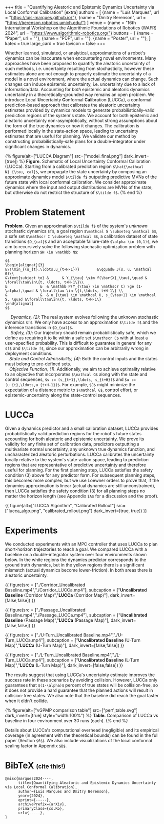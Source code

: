 +++
title = "Quantifying Aleatoric and Epistemic Dynamics Uncertainty via Local Conformal Calibration"
[extra]
authors = [
    {name = "Luís Marques", url = "https://luis-marques.github.io/"},
    {name = "Dmitry Berenson", url = "https://berenson.robotics.umich.edu/"}
]
venue = {name = "16th International Workshop on the Algorithmic Foundations of Robotics (WAFR) 2024", url = "https://www.algorithmic-robotics.org/"}
buttons = [
    {name = "Paper", url = ""},
    {name = "PDF", url = ""},
    {name = "Poster", url = ""},
]
katex = true
large_card = true
favicon = false
+++

Whether learned, simulated, or analytical, approximations of a robot's dynamics can be inaccurate when encountering novel environments. Many approaches have been proposed to quantify the aleatoric uncertainty of such methods, i.e. uncertainty resulting from stochasticity, however these estimates alone are not enough to properly estimate the uncertainty of a model in a novel environment, where the actual dynamics can change. Such changes can induce epistemic uncertainty, i.e. uncertainty due to a lack of information/data. Accounting for *both* epistemic and aleatoric dynamics uncertainty in a theoretically-grounded way remains an open problem. We introduce **L**ocal **U**ncertainty **C**onformal **Ca**libration (LUCCa), a conformal prediction-based approach that calibrates the aleatoric uncertainty estimates provided by dynamics models to generate probabilistically-valid prediction regions of the system's state. We account for both epistemic and aleatoric uncertainty non-asymptotically, without strong assumptions about the form of the true dynamics or how it changes. The calibration is performed locally in the state-action space, leading to uncertainty estimates that are useful for planning. We validate our method by constructing probabilistically-safe plans for a double-integrator under significant changes in dynamics.

{% figure(alt=["LUCCA Diagram"] src=["model_final.png"] dark_invert=[true]) %}
**Figure.** Schematic of Local Uncertainty Conformal Calibration (LUCCa). Starting from a calibrated prediction region `$\hat{\mathcal N}_{\tau, cal}$`, we propagate the state uncertainty by composing an approximate dynamics model `$\tilde f$` outputting predictive MVNs of the future state with local conformal calibration. We consider approximate dynamics where the input and output distributions are MVNs of the state, but otherwise do not restrict the structure of `$\tilde f$`.
{% end %}


# Problem Statement

**Problem.** Given an approximation `$\tilde f$` of the system's *unknown* stochastic dynamics `$f$`, a goal region `$\mathcal G \subseteq \mathcal S$`, a safe set `$\mathscr C \subseteq \mathcal S$`, a calibration dataset of state transitions `$D_{cal}$` and an acceptable failure-rate `$\alpha \in (0,1)$`, we aim to recursively solve the following stochastic optimization problem with planning horizon `$H \in \mathbb N$`:
```
$$
\begin{alignat}{3}
&\!\min_{(u_{t},\ldots,u_{t+H-1})}        &\qquad& J(s, u, \mathcal G)\\
&\text{subject to} &      & Y_{\tau} \sim f(\bar{X}_\tau),\quad & \forall\tau\in\{t, \ldots, t+H-1\}\\
&               &  & \mathbb P(Y_{\tau} \in \mathscr C) \ge (1-\alpha),\quad & \forall\tau \in \{t,\ldots, t+H-1\} \\
&               &  & u_{\tau} \in \mathcal U, s_{\tau+1} \in \mathcal S, \quad &\forall\tau\in\{t, \ldots, t+H-1\}
\end{alignat}
$$
```
&emsp; *Dynamics, (2)*: The real system evolves following the unknown stochastic dynamics `$f$`. We only have access to an approximation `$\tilde f$` and the inference transitions in `$D_{cal}$`.<br>
&emsp; *Safety, (3)*: Our trajectory should remain probabilistically safe, which we define as requiring it to lie within a safe set `$\mathscr C$` with at least a user-specified probability. This is difficult to guarantee in general for any `$f$` and `$\tilde f$`, since our approximation can be arbitrarily wrong in deployment conditions. <br>
&emsp;*State and Control Admissibility, (4)*: Both the control inputs and the states must belong to pre-defined sets. <br>
&emsp;*Objective Function, (1)*: Additionally, we aim to achieve optimality relative to an objective that incorporates `$\mathcal G$` along with the state and control sequences, `$s := (s_{t+1},\ldots, s_{t+H})$` and `$u := (u_{t},\ldots,u_{t+H-1})$`. For example, `$J$` might minimize the expectation of a distance metric to `$\mathcal G$`, control effort, or epistemic-uncertainty along the state-control sequences.

# LUCCa

Given a dynamics predictor and a small calibration dataset, LUCCa provides probabilistically valid prediction regions for the robot's future states accounting for both aleatoric and epistemic uncertainty. We prove its validity for any finite set of calibration data, predictors outputting a multivariate normal uncertainty, any unknown true dynamics function, and uncharacterized aleatoric perturbations. LUCCa calibrates the uncertainty locally relative to the system's state-action space, leading to prediction regions that are representative of predictive uncertainty and therefore useful for planning. For the first planning step, LUCCa satisfies the safety condition (3) above for any predictor form. For subsequent planning steps, this becomes more complex, but we use Loewner orders to prove that, if the dynamics approximation is linear (actual dynamics are still unconstrained), then LUCCa satisfies the safety condition (3) for all planning steps no matter the horizon length (see Appendix `$A$` for a discussion and the proof).

{{ figure(alt=["LUCCA Algorithm", "Calibrated Rollout"] src=["lucca_algo.png", "calibrated_rollout.png"] dark_invert=[true, true]) }}

# Experiments

We conducted experiments with an MPC controller that uses LUCCa to plan short-horizon trajectories to reach a goal. We compared LUCCa with a baseline on a double-integrator system over four environments shown below. In the white regions the dynamics predictor corresponds to the ground truth dynamics, but in the yellow regions there is a significant mismatch (actual dynamics become lower-friction). In both areas there is aleatoric uncertainty.

{{ figure(src = ["./Corridor_Uncalibrated Baseline.mp4","./Corridor_LUCCa.mp4"], subcaption = ["**Uncalibrated Baseline** (Corridor Map)","**LUCCa** (Corridor Map)"], dark_invert=[false,false]) }}


{{ figure(src = ["./Passage_Uncalibrated Baseline.mp4","./Passage_LUCCa.mp4"], subcaption = ["**Uncalibrated Baseline** (Passage Map)","**LUCCa** (Passage Map)"], dark_invert=[false,false]) }}

{{ figure(src = ["./U-Turn_Uncalibrated Baseline.mp4","./U-Turn_LUCCa.mp4"], subcaption = ["**Uncalibrated Baseline** (U-Turn Map)","**LUCCa** (U-Turn Map)"], dark_invert=[false,false]) }}

{{ figure(src = ["./L-Turn_Uncalibrated Baseline.mp4","./L-Turn_LUCCa.mp4"], subcaption = ["**Uncalibrated Baseline** (L-Turn Map)","**LUCCa** (L-Turn Map)"], dark_invert=[false,false]) }}

The results suggest that using LUCCa's uncertainty estimate improves the success rate in these scenarios by avoiding collision. However, LUCCa only guarantees that `$(1-\alpha)$` percent of true states will be collision-free, so it does not provide a hard guarantee that the planned actions will result in collision-free states. We also note that the baseline did reach the goal faster when it didn't collide.

{% figure(alt=["vGPMP comparison table"] src=["perf_table.svg"] dark_invert=[true] style="width:100%") %}
**Table.** Comparison of LUCCa vs baseline in four environment over 30 runs (each).
{% end %}


Details about LUCCa's computational overhead (negligible) and its empirical coverage (in agreement with the theoretical bounds) can be found in the full paper (Section `$6$`). We also include visualizations of the local conformal scaling factor in Appendix `$B$`.

# BibTeX <small><small>(cite this!)</small></small>

```
@misc{marques2024----,
      title={Quantifying Aleatoric and Epistemic Dynamics Uncertainty via Local Conformal Calibration}, 
      author={Luís Marques and Dmitry Berenson},
      year={2024},
      eprint={-----},
      archivePrefix={arXiv},
      primaryClass={cs.Ro},
      url={-----}, 
}
```